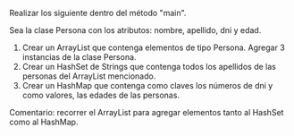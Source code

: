 Realizar los siguiente dentro del método "main".

Sea la clase Persona con los atributos: nombre, apellido, dni y edad.
1. Crear un ArrayList que contenga elementos de tipo Persona. Agregar 3 instancias de la clase Persona.
2. Crear un HashSet de Strings que contenga todos los apellidos de las personas del ArrayList mencionado.
3. Crear un HashMap que contenga como claves los números de dni y como valores, las edades de las personas.

Comentario: recorrer el ArrayList para agregar elementos tanto al HashSet como al HashMap.
